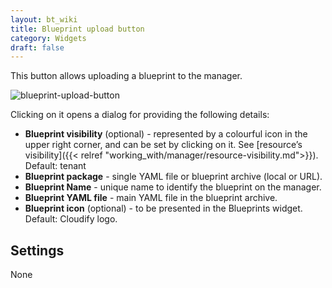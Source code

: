```yaml
---
layout: bt_wiki
title: Blueprint upload button
category: Widgets
draft: false
---
```

This button allows uploading a blueprint to the manager.

![blueprint-upload-button]( /images/ui/widgets/blueprint-upload-button.png )

Clicking on it opens a dialog for providing the following details:

* **Blueprint visibility** (optional) - represented by a colourful icon in the upper right corner, and can be set by clicking on it. See [resource’s visibility]({{< relref "working_with/manager/resource-visibility.md">}}). Default: tenant
* **Blueprint package** - single YAML file or blueprint archive (local or URL).
* **Blueprint Name** - unique name to identify the blueprint on the manager.
* **Blueprint YAML file** - main YAML file in the blueprint archive.
* **Blueprint icon** (optional) - to be presented in the Blueprints widget. Default: Cloudify logo.


## Settings

None

